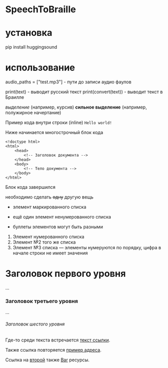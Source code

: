 # SpeechToBraille

# установка
pip install huggingsound


# использование
audio_paths = ["test.mp3"] - пути до записи аудио фаулов

print(text) - выводит русский текст
print(convert(text)) - выводит текст в Браилле



*выделение* (например, курсив)
**сильное выделение** (например, полужирное начертание)

Пример кода внутри строки (inline) `Hello world!`


Ниже начинается многострочный блок кода

    <!doctype html>
    <html>
        <head>
            <!-- Заголовок документа -->
        </head>
        <body>
            <!-- Тело документа -->
        </body>
    </html>

Блок кода завершился



необходимо сделать ~~одну~~ другую вещь


* элемент маркированного списка
- ещё один элемент ненумерованного списка
+ буллеты элементов могут быть разными

1. Элемент нумерованного списка
2. Элемент №2 того же списка
9. Элемент №3 списка — элементы нумеруются по порядку, цифра в начале строки не имеет значения


# Заголовок первого уровня
...
### Заголовок третьего уровня
...
###### Заголовок шестого уровня


Где-то среди текста встречается [текст ссылки][example].

Также ссылка повторяется [пример адреса][example].

Ссылка на [второй][foo] также [Bar][] ресурсы.

[example]: http://example.com/ "Необязательный заголовок ссылки"
[foo]: http://example.net/ 'Необязательный заголовок ссылки'
[bar]: http://example.edu/ (Необязательный заголовок ссылки)